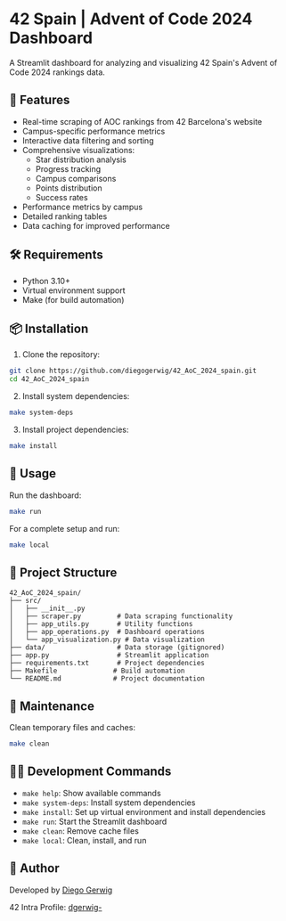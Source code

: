 # 42 Spain | Advent of Code 2024 Dashboard

A Streamlit dashboard for analyzing and visualizing 42 Spain's Advent of Code 2024 rankings data.

## 🌟 Features

- Real-time scraping of AOC rankings from 42 Barcelona's website
- Campus-specific performance metrics
- Interactive data filtering and sorting
- Comprehensive visualizations:
  - Star distribution analysis
  - Progress tracking
  - Campus comparisons
  - Points distribution
  - Success rates
- Performance metrics by campus
- Detailed ranking tables
- Data caching for improved performance

## 🛠️ Requirements

- Python 3.10+
- Virtual environment support
- Make (for build automation)

## 📦 Installation

1. Clone the repository:
```bash
git clone https://github.com/diegogerwig/42_AoC_2024_spain.git
cd 42_AoC_2024_spain
```

2. Install system dependencies:
```bash
make system-deps
```

3. Install project dependencies:
```bash
make install
```

## 🚀 Usage

Run the dashboard:
```bash
make run
```

For a complete setup and run:
```bash
make local
```

## 📁 Project Structure

```
42_AoC_2024_spain/
├── src/
│   ├── __init__.py
│   ├── scraper.py         # Data scraping functionality
│   ├── app_utils.py       # Utility functions
│   ├── app_operations.py  # Dashboard operations
│   └── app_visualization.py # Data visualization
├── data/                  # Data storage (gitignored)
├── app.py                 # Streamlit application
├── requirements.txt       # Project dependencies
├── Makefile              # Build automation
└── README.md             # Project documentation
```

## 🧹 Maintenance

Clean temporary files and caches:
```bash
make clean
```

## 👨‍💻 Development Commands

- `make help`: Show available commands
- `make system-deps`: Install system dependencies
- `make install`: Set up virtual environment and install dependencies
- `make run`: Start the Streamlit dashboard
- `make clean`: Remove cache files
- `make local`: Clean, install, and run

## 🤝 Author

Developed by [Diego Gerwig](https://github.com/diegogerwig)

42 Intra Profile: [dgerwig-](https://profile.intra.42.fr/users/dgerwig-)